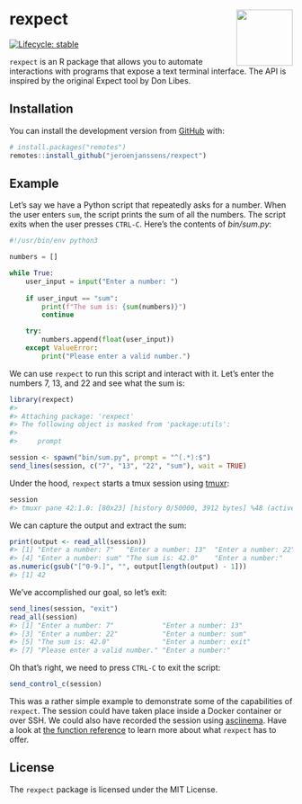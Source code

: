 
<!-- README.md is generated from README.Rmd. Please edit that file -->

# rexpect <img src="man/figures/logo.png" align="right" width="100px" />

[![Lifecycle:
stable](https://img.shields.io/badge/lifecycle-stable-green.svg)](https://www.tidyverse.org/lifecycle/#stable)

`rexpect` is an R package that allows you to automate interactions with
programs that expose a text terminal interface. The API is inspired by
the original Expect tool by Don Libes.

## Installation

You can install the development version from
[GitHub](https://github.com/) with:

``` r
# install.packages("remotes")
remotes::install_github("jeroenjanssens/rexpect")
```

## Example

Let’s say we have a Python script that repeatedly asks for a number.
When the user enters `sum`, the script prints the sum of all the
numbers. The script exits when the user presses `CTRL-C`. Here’s the
contents of *bin/sum.py*:

``` python
#!/usr/bin/env python3

numbers = []

while True:
    user_input = input("Enter a number: ")
    
    if user_input == "sum":
        print(f"The sum is: {sum(numbers)}")
        continue

    try:
        numbers.append(float(user_input))
    except ValueError:
        print("Please enter a valid number.")
```

We can use `rexpect` to run this script and interact with it. Let’s
enter the numbers 7, 13, and 22 and see what the sum is:

``` r
library(rexpect)
#> 
#> Attaching package: 'rexpect'
#> The following object is masked from 'package:utils':
#> 
#>     prompt

session <- spawn("bin/sum.py", prompt = "^(.*):$")
send_lines(session, c("7", "13", "22", "sum"), wait = TRUE)
```

Under the hood, `rexpect` starts a tmux session using
[tmuxr](https://jeroenjanssens.github.io/tmuxr):

``` r
session
#> tmuxr pane 42:1.0: [80x23] [history 0/50000, 3912 bytes] %48 (active)
```

We can capture the output and extract the sum:

``` r
print(output <- read_all(session))
#> [1] "Enter a number: 7"   "Enter a number: 13"  "Enter a number: 22" 
#> [4] "Enter a number: sum" "The sum is: 42.0"    "Enter a number:"
as.numeric(gsub("[^0-9.]", "", output[length(output) - 1]))
#> [1] 42
```

We’ve accomplished our goal, so let’s exit:

``` r
send_lines(session, "exit")
read_all(session)
#> [1] "Enter a number: 7"            "Enter a number: 13"          
#> [3] "Enter a number: 22"           "Enter a number: sum"         
#> [5] "The sum is: 42.0"             "Enter a number: exit"        
#> [7] "Please enter a valid number." "Enter a number:"
```

Oh that’s right, we need to press `CTRL-C` to exit the script:

``` r
send_control_c(session)
```

This was a rather simple example to demonstrate some of the capabilities
of `rexpect`. The session could have taken place inside a Docker
container or over SSH. We could also have recorded the session using
[asciinema](https://asciinema.org/). Have a look at [the function
reference](https://jeroenjanssens.github.io/rexpect/reference/) to learn
more about what `rexpect` has to offer.

## License

The `rexpect` package is licensed under the MIT License.
